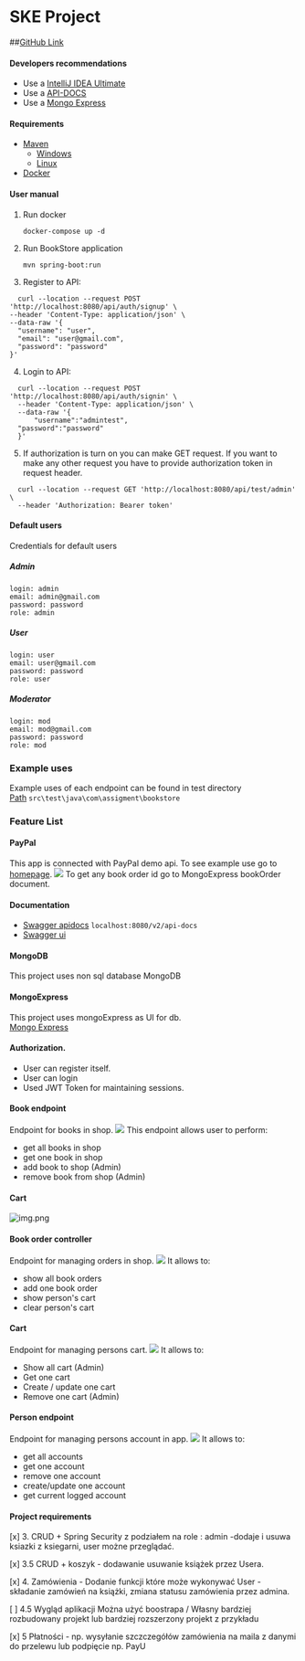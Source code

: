 # SKE Project
##[GitHub Link](https://github.com/ZSzymon/BookStore-BE) 
#### Developers recommendations

* Use a [IntelliJ IDEA Ultimate](https://www.jetbrains.com/lp/intellij-frameworks/)
* Use a [API-DOCS](http://localhost:8080/swagger-ui.html)
* Use a [Mongo Express](http://localhost:8081)
#### Requirements

* [ Maven](https://maven.apache.org/)
    - [Windows](https://mkyong.com/maven/how-to-install-maven-in-windows/)
    - [Linux](https://maven.apache.org/install.html)
* [ Docker](https://www.docker.com/)

#### User manual

1. Run docker
    ````
    docker-compose up -d 
    ````

2. Run BookStore application
    ```
    mvn spring-boot:run
    ```
3. Register to API:

  ```
    curl --location --request POST 'http://localhost:8080/api/auth/signup' \
--header 'Content-Type: application/json' \
--data-raw '{
    "username": "user",
    "email": "user@gmail.com",
    "password": "password"
}'
  ```
4. Login to API:
  ```
    curl --location --request POST 'http://localhost:8080/api/auth/signin' \
    --header 'Content-Type: application/json' \
    --data-raw '{
        "username":"admintest",
    "password":"password"
    }'
  ```
5. If authorization is turn on you can make GET request. If you want to make any other request you have to provide authorization token in request header.
  ```
    curl --location --request GET 'http://localhost:8080/api/test/admin' \
    --header 'Authorization: Bearer token'
  ```

#### Default users
Credentials for default users
 ##### Admin
    login: admin  
    email: admin@gmail.com  
    password: password  
    role: admin  
##### User
    login: user  
    email: user@gmail.com  
    password: password  
    role: user
##### Moderator
    login: mod  
    email: mod@gmail.com  
    password: password  
    role: mod

### Example uses
Example uses of each endpoint can be found in test directory  
[Path](src\test\java\com\assigment\bookstore)
```src\test\java\com\assigment\bookstore```
### Feature List

#### PayPal
This app is connected with PayPal demo api. To see example use go to [homepage](http://localhost:8080/).
![](doc/paypal.png)
To get any book order id go to MongoExpress bookOrder document.
#### Documentation
 * [Swagger apidocs](localhost:8080/v2/api-docs) 
```localhost:8080/v2/api-docs```
 * [Swagger ui](http://localhost:8080/swagger-ui.html#/)
 
#### MongoDB
This project uses non sql database MongoDB

#### MongoExpress
This project uses mongoExpress as UI for db.  
[Mongo Express](http://localhost:8081)


#### Authorization. 
* User can register itself. 
* User can login
* Used JWT Token for maintaining sessions.

#### Book endpoint
Endpoint for books in shop.
![](doc/book_controller.png)
This endpoint allows user to perform:
* get all books in shop
* get one book in shop
* add book to shop (Admin)
* remove book from shop (Admin)

#### Cart 
![img.png](img.png)

#### Book order controller
Endpoint for managing orders in shop.
![](doc/book_order_controller.png)
It allows to:
* show all book orders
* add one book order
* show person's cart
* clear person's cart

#### Cart 
Endpoint for managing persons cart.
![](doc/cart.png)
It allows to:
* Show all cart (Admin)
* Get one cart 
* Create / update one cart
* Remove one cart (Admin)

#### Person endpoint
Endpoint for managing persons account in app.
![](doc/person_controler.png)
It allows to:
* get all accounts
* get one account
* remove one account
* create/update one account
* get current logged account


#### Project requirements

[x] 3. CRUD + Spring Security z podziałem na role : admin -dodaje i usuwa  ksiazki z ksiegarni, user możne przeglądać.

[x] 3.5  CRUD + koszyk - dodawanie usuwanie książek przez Usera.

[x] 4. Zamówienia -  Dodanie funkcji które może wykonywać User - składanie zamówień na książki, zmiana statusu zamówienia przez admina.

[ ] 4.5 Wygląd aplikacji Można użyć boostrapa / Własny bardziej rozbudowany projekt lub bardziej rozszerzony projekt z przykładu

[x] 5 Płatności - np. wysyłanie szczczegółów zamówienia na maila z danymi do przelewu lub podpięcie np. PayU
